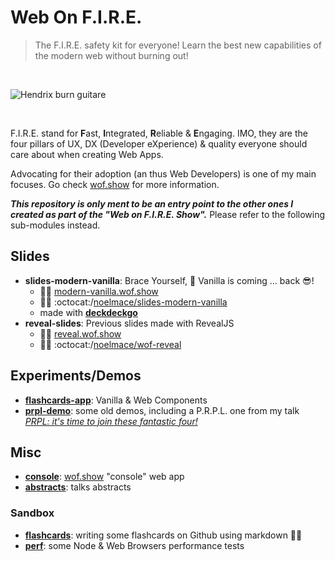 # Web On F.I.R.E.

> The F.I.R.E. safety kit for everyone! Learn the best new capabilities of the modern web without burning out!

<br>

![Hendrix burn guitare](https://media.giphy.com/media/SpZEbPjQTTKZa/giphy.gif)

<br>

F.I.R.E. stand for **F**ast, **I**ntegrated, **R**eliable & **E**ngaging.
IMO, they are the four pillars of UX, DX (Developer eXperience) & quality everyone should care about when creating Web Apps.

Advocating for their adoption (an thus Web Developers) is one of my main focuses.
Go check [wof.show](https://wof.show) for more information.

**_This repository is only ment to be an entry point to the other ones I created as part of the "Web on F.I.R.E. Show"._**
Please refer to the following sub-modules instead.

## Slides

- **slides-modern-vanilla**: Brace Yourself, :icecream: Vanilla is coming ... back :sunglasses:!
  - :man_teacher: [modern-vanilla.wof.show](https://modern-vanilla.wof.show)
  - :man_technologist: :octocat:/[noelmace/slides-modern-vanilla](https://github.com/noelmace/slides-modern-vanilla)
  - made with [**deckdeckgo**](http://deckdeckgo.com/)
- **reveal-slides**: Previous slides made with RevealJS
  - :man_teacher: [reveal.wof.show](https://reveal.wof.show)
  - :man_technologist: :octocat:/[noelmace/wof-reveal](https://github.com/noelmace/wof-reveal)

## Experiments/Demos

- [**flashcards-app**](https://github.com/noelmace/devcards): Vanilla & Web Components
- [**prpl-demo**](https://github.com/noelmace/prpl-demo): some old demos, including a P.R.P.L. one from my talk [_PRPL: it's time to join these fantastic four!_](https://reveal.wof.show/BoW-PRPL-2019.html#/)

## Misc

- [**console**](https://github.com/noelmace/wofshow-console): [wof.show](https://wof.show) "console" web app
- [**abstracts**](https://github.com/noelmace/abstracts): talks abstracts

### Sandbox

- [**flashcards**](./flashcards): writing some flashcards on Github using markdown :man_shrugging:
- [**perf**](./perf): some Node & Web Browsers performance tests
